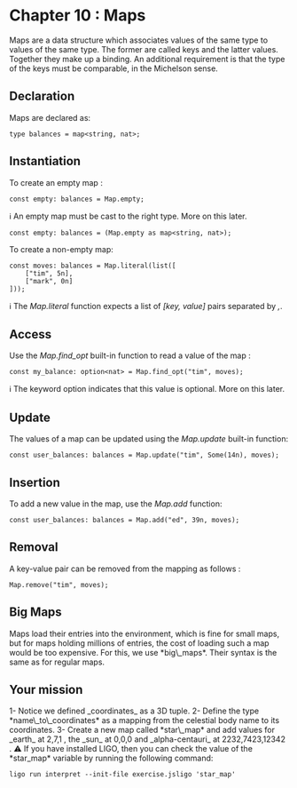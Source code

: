 # Chapter 10 : Maps

<dialog character="pilot">Ok, it's now time to open our star map and decide where we want to go.</dialog>

Maps are a data structure which associates values of the same type to values of the same type. The former are called keys and the latter values. Together they make up a binding. An additional requirement is that the type of the keys must be comparable, in the Michelson sense.

## Declaration

Maps are declared as:

```
type balances = map<string, nat>;
```

## Instantiation

To create an empty map :

```
const empty: balances = Map.empty;
```

ℹ️ An empty map must be cast to the right type. More on this later.

```
const empty: balances = (Map.empty as map<string, nat>);
```

To create a non-empty map:

```
const moves: balances = Map.literal(list([
    ["tim", 5n],
    ["mark", 0n]
]));
```

ℹ️ The *Map.literal* function expects a list of *[key, value]* pairs separated by *,*.


## Access

Use the *Map.find_opt* built-in function to read a value of the map :

```
const my_balance: option<nat> = Map.find_opt("tim", moves);
```

ℹ️ The keyword option indicates that this value is optional. More on this later.

## Update

The values of a map can be updated using the _Map.update_ built-in function:

```
const user_balances: balances = Map.update("tim", Some(14n), moves);
```

## Insertion

To add a new value in the map, use the _Map.add_ function:

```
const user_balances: balances = Map.add("ed", 39n, moves);
```

## Removal

A key-value pair can be removed from the mapping as follows :

```
Map.remove("tim", moves);
```

## Big Maps

<!-- prettier-ignore -->Maps load their entries into the environment, which is fine for small maps, but for maps holding millions of entries, the cost of loading such a map would be too expensive. For this, we use *big\_maps*. Their syntax is the same as for regular maps.

## Your mission

<!-- prettier-ignore -->1- Notice we defined _coordinates_ as a 3D tuple.

<!-- prettier-ignore -->2- Define the type *name\_to\_coordinates* as a mapping from the celestial body name to its coordinates.

<!-- prettier-ignore -->3- Create a new map called *star\_map* and add values for _earth_ at 2,7,1 , the _sun_ at 0,0,0 and _alpha-centauri_ at 2232,7423,12342 .

<!-- prettier-ignore -->⚠️ If you have installed LIGO, then you can check the value of the *star_map* variable by running the following command:

```
ligo run interpret --init-file exercise.jsligo 'star_map'
```


